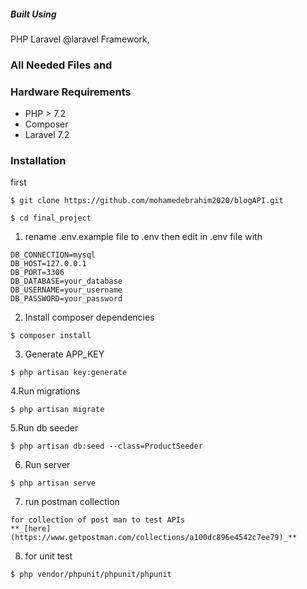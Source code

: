 
##### Built Using
 PHP
  Laravel
   @laravel Framework,
     
       
### All Needed Files and 






### Hardware Requirements
-	PHP > 7.2
-   Composer
-	Laravel 7.2

### Installation
first
```
$ git clone https://github.com/mohamedebrahim2020/blogAPI.git
```
```
$ cd final_project
```

1. rename .env.example file to .env 
then edit in .env file with
```
DB_CONNECTION=mysql
DB_HOST=127.0.0.1
DB_PORT=3306
DB_DATABASE=your_database
DB_USERNAME=your_username
DB_PASSWORD=your_password
```
2. Install composer dependencies
```
$ composer install
```
3. Generate APP_KEY
```
$ php artisan key:generate
```
4.Run migrations
```
$ php artisan migrate
```
5.Run db seeder
```
$ php artisan db:seed --class=ProductSeeder
```
6. Run server
```
$ php artisan serve
```
7. run postman collection 
```
for collection of post man to test APIs
**_[here](https://www.getpostman.com/collections/a100dc896e4542c7ee79)_**
```
8. for unit test
```
$ php vendor/phpunit/phpunit/phpunit
